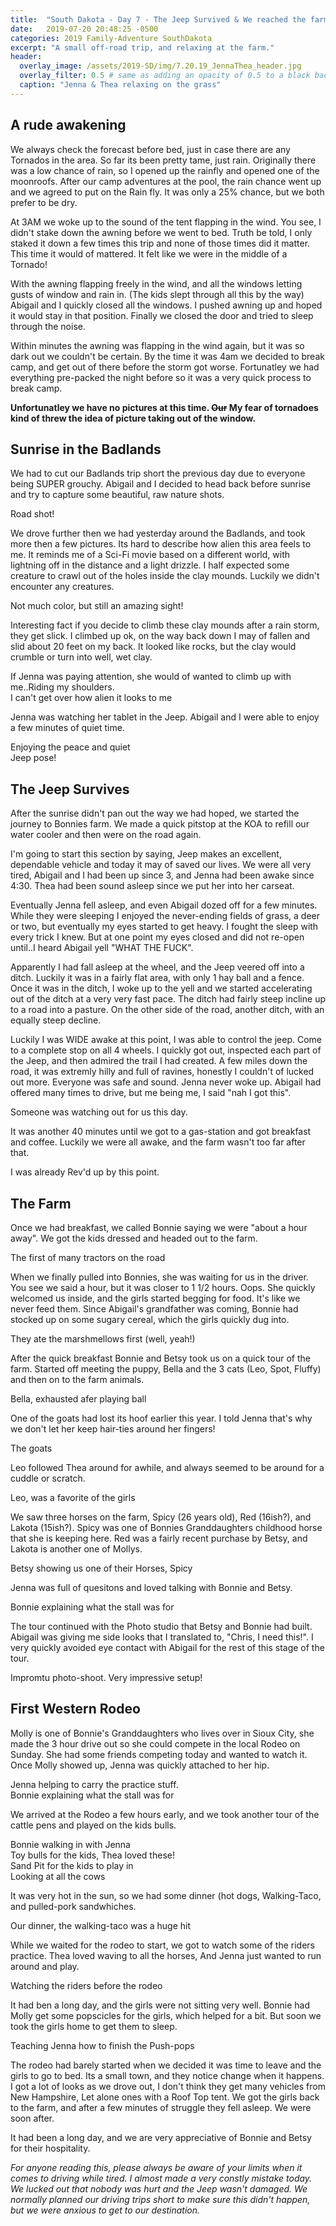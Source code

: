 ```yaml
---
title:  "South Dakota - Day 7 - The Jeep Survived & We reached the farm!"
date:   2019-07-20 20:48:25 -0500
categories: 2019 Family-Adventure SouthDakota
excerpt: "A small off-road trip, and relaxing at the farm."
header:
  overlay_image: /assets/2019-SD/img/7.20.19_JennaThea_header.jpg
  overlay_filter: 0.5 # same as adding an opacity of 0.5 to a black background
  caption: "Jenna & Thea relaxing on the grass"
---
```

<h2 class="section-heading">A rude awakening</h2>
<p>We always check the forecast before bed, just in case there are any Tornados in the area. So far its been pretty tame, just rain. Originally there was a low chance of rain, so I opened up the rainfly and opened one of the moonroofs. After our camp adventures at the pool, the rain chance went up and we agreed to put on the Rain fly. It was only a 25% chance, but we both prefer to be dry.</p>
<p>At 3AM we woke up to the sound of the tent flapping in the wind. You see, I didn't stake down the awning before we went to bed. Truth be told, I only staked it down a few times this trip and none of those times did it matter. This time it would of mattered. It felt like we were in the middle of a Tornado!</p>
<p> With the awning flapping freely in the wind, and all the windows letting gusts of window and rain in. (The kids slept through all this by the way) Abigail and I quickly closed all the windows. I pushed awning up and hoped it would stay in that position. Finally we closed the door and tried to sleep through the noise. </p>
<p> Within minutes the awning was flapping in the wind again, but it was so dark out we couldn't be certain. By the time it was 4am we decided to break camp, and get out of there before the storm got worse. Fortunatley we had everything pre-packed the night before so it was a very quick process to break camp.</p>
<p><b>Unfortunatley we have no pictures at this time. <strike>Our</strike> My fear of tornadoes kind of threw the idea of picture taking out of the window.</b></p>

<h2 class="section-heading">Sunrise in the Badlands</h2>
<p>We had to cut our Badlands trip short the previous day due to everyone being SUPER grouchy. Abigail and I decided to head back before sunrise and try to capture some beautiful, raw nature shots.</p>
<a href="#">
<img class="img-fluid" src="{{site.baseurl}}/assets/2019-SD\img\7.20.19_Badlands_presunrise.jpg" alt="">
</a>
<figcaption>Road shot!</figcaption>
<p> We drove further then we had yesterday around the Badlands, and took more then a few pictures. Its hard to describe how alien this area feels to me. It reminds me of a Sci-Fi movie based on a different world, with lightning off in the distance and a light drizzle. I half expected some creature to crawl out of the holes inside the clay mounds. Luckily we didn't encounter any creatures.</p>
<a href="#">
<img class="img-fluid" src="{{site.baseurl}}/assets/2019-SD\img\7.20.19_badlands_earlyam_1.jpg" alt="">
</a>

<figcaption>Not much color, but still an amazing sight!</figcaption>
<p>Interesting fact if you decide to climb these clay mounds after a rain storm, they get slick. I climbed up ok, on the way back down I may of fallen and slid about 20 feet on my back. It looked like rocks, but the clay would crumble or turn into well, wet clay.</p>

<a href="#">
<img class="img-fluid" src="{{site.baseurl}}/assets/2019-SD\img\7.20.19_badlands_earlyam_2.jpg" alt="">
</a>
<figcaption>If Jenna was paying attention, she would of wanted to climb up with me..Riding my shoulders.</figcaption><a href="#">
<img class="img-fluid" src="{{site.baseurl}}/assets/2019-SD\img\7.20.19_badlands_earlyam_4.jpg" alt="">
</a>
<figcaption>I can't get over how alien it looks to me</figcaption>
<p>Jenna was watching her tablet in the Jeep. Abigail and I were able to enjoy a few minutes of quiet time.</p>
<a href="#">
<img class="img-fluid" src="{{site.baseurl}}/assets/2019-SD\img\7.20.19_badlands_earlyam_AP_CP.jpg" alt="">
</a>
<figcaption>Enjoying the peace and quiet</figcaption>
<a href="#">
<img class="img-fluid" src="{{site.baseurl}}/assets/2019-SD\img\7.20.19_badlands_earlyam_Jeep.jpg" alt="">
</a>
<figcaption>Jeep pose!</figcaption>
<h2 class="section-heading">The Jeep Survives</h2>
<p>After the sunrise didn't pan out the way we had hoped, we started the journey to Bonnies farm. We made a quick pitstop at the KOA to refill our water cooler and then were on the road again.</p> <p>I'm going to start this section by saying, Jeep makes an excellent, dependable vehicle and today it may of saved our lives. We were all very tired, Abigail and I had been up since 3, and Jenna had been awake since 4:30. Thea had been sound asleep since we put her into her carseat. </p>
<p>Eventually Jenna fell asleep, and even Abigail dozed off for a few minutes. While they were sleeping I enjoyed the never-ending fields of grass, a deer or two, but eventually my eyes started to get heavy. I fought the sleep with every trick I knew. But at one point my eyes closed and did not re-open until..I heard Abigail yell "WHAT THE FUCK".</p>
<p>Apparently I had fall asleep at the wheel, and the Jeep veered off into a ditch. Luckily it was in a fairly flat area, with only 1 hay ball and a fence. Once it was in the ditch, I woke up to the yell and we started accelerating out of the ditch at a very very fast pace. The ditch had fairly steep incline up to a road into a pasture. On the other side of the road, another ditch, with an equally steep decline.</p>
<p>Luckily I was WIDE awake at this point, I was able to control the jeep. Come to a complete stop on all 4 wheels. I quickly got out, inspected each part of the Jeep, and then admired the trail I had created. A few miles down the road, it was extremly hilly and full of ravines, honestly I couldn't of lucked out more. Everyone was safe and sound. Jenna never woke up. Abigail had offered many times to drive, but me being me, I said "nah I got this".</p>
<a href="#">
<img class="img-fluid" src="{{site.baseurl}}/assets/2019-SD\img\7.20.19_jeep_offroad_.jpg" alt="">
</a>
<figcaption>Someone was watching out for us this day.</figcaption>
<p> It was another 40 minutes until we got to a gas-station and got breakfast and coffee. Luckily we were all awake, and the farm wasn't too far after that.</p>
<a href="#">
<img class="img-fluid" src="{{site.baseurl}}/assets/2019-SD\img\7.20.19_hirevCoffee.jpg" alt="">
</a>
<figcaption>I was already Rev'd up by this point.</figcaption>
<h2 class="section-heading">The Farm</h2>
<p> Once we had breakfast, we called Bonnie saying we were "about a hour away". We got the kids dressed and headed out to the farm.</p>

<a href="#">
<img class="img-fluid" src="{{site.baseurl}}/assets/2019-SD\img\7.20.19_Tractor_rd.jpg" alt="">
</a>
<figcaption>The first of many tractors on the road</figcaption>
<p>When we finally pulled into Bonnies, she was waiting for us in the driver. You see we said a hour, but it was closer to 1 1/2 hours. Oops. She quickly welcomed us inside, and the girls started begging for food. It's like we never feed them. Since Abigail's grandfather was coming, Bonnie had stocked up on some sugary cereal, which the girls quickly dug into.</p>
<a href="#">
<img class="img-fluid" src="{{site.baseurl}}/assets/2019-SD\img\7.20.19_breakfast_cereal.jpg" alt="">
</a>
<figcaption>They ate the marshmellows first (well, yeah!)</figcaption>
<p>After the quick breakfast Bonnie and Betsy took us on a quick tour of the farm. Started off meeting the puppy, Bella and the 3 cats (Leo, Spot, Fluffy) and then on to the farm animals.</p>
<a href="#">
<img class="img-fluid" src="{{site.baseurl}}/assets/2019-SD\img\7.20.19_Farm_tour_5.jpg" alt="">
</a>
<figcaption>Bella, exhausted afer playing ball</figcaption>
<p>One of the goats had lost its hoof earlier this year. I told Jenna that's why we don't let her keep hair-ties around her fingers!</p>
<a href="#">
<img class="img-fluid" src="{{site.baseurl}}/assets/2019-SD\img\7.20.19_Farm_tour_1.jpg" alt="">
</a>
<figcaption>The goats</figcaption>
<p>Leo followed Thea around for awhile, and always seemed to be around for a cuddle or scratch.</p>
<a href="#">
<img class="img-fluid" src="{{site.baseurl}}/assets/2019-SD\img\7.20.19_Farm_tour_2.jpg" alt="">
</a>
<figcaption>Leo, was a favorite of the girls</figcaption>
<p> We saw three horses on the farm, Spicy (26 years old), Red (16ish?), and Lakota (15ish?). Spicy was one of Bonnies Granddaughters childhood horse that she is keeping here. Red was a fairly recent purchase by Betsy, and Lakota is another one of Mollys.</p>
<a href="#">
<img class="img-fluid" src="{{site.baseurl}}/assets/2019-SD\img\7.20.19_Farm_tour_3.jpg" alt="">
</a>
<figcaption>Betsy showing us one of their Horses, Spicy</figcaption>
<p>Jenna was full of quesitons and loved talking with Bonnie and Betsy.</p>
<a href="#">
<img class="img-fluid" src="{{site.baseurl}}/assets/2019-SD\img\7.20.19_Farm_tour_4.jpg" alt="">
</a>
<figcaption>Bonnie explaining what the stall was for</figcaption>
<p>The tour continued with the Photo studio that Betsy and Bonnie had built. Abigail was giving me side looks that I translated to, "Chris, I need this!". I very quickly avoided eye contact with Abigail for the rest of this stage of the tour.</p>
<a href="#">
<img class="img-fluid" src="{{site.baseurl}}/assets/2019-SD\img\7.20.19_Farm_PhotoShoot.jpg" alt="">
</a>
<figcaption>Impromtu photo-shoot. Very impressive setup!</figcaption>

<h2 class="section-heading">First Western Rodeo</h2>
<p> Molly is one of Bonnie's Granddaughters who lives over in Sioux City, she made the 3 hour drive out so she could compete in the local Rodeo on Sunday. She had some friends competing today and wanted to watch it. Once Molly showed up, Jenna was quickly attached to her hip.</p>

<a href="#">
<img class="img-fluid" src="{{site.baseurl}}/assets/2019-SD\img\7.20.19_molly_Jenna_carry.jpg" alt="">
</a>
<figcaption>Jenna helping to carry the practice stuff.</figcaption>

<a href="#">
<img class="img-fluid" src="{{site.baseurl}}/assets/2019-SD\img\7.20.19_Farm_Lasso_JennaTheaMolly.jpg" alt="">
</a>
<figcaption>Bonnie explaining what the stall was for</figcaption>
<p>We arrived at the Rodeo a few hours early, and we took another tour of the cattle pens and played on the kids bulls. </p>
<a href="#">
<img class="img-fluid" src="{{site.baseurl}}/assets/2019-SD\img\7.20.19_rodeo_walkingin_Bonnie_Jenna.jpg" alt="">
</a>
<figcaption>Bonnie walking in with Jenna</figcaption>

<a href="#">
<img class="img-fluid" src="{{site.baseurl}}/assets/2019-SD\img\7.20.19_Farm_Rodeo_Kidstoys.jpg" alt="">
</a>
<figcaption>Toy bulls for the kids, Thea loved these!</figcaption>
<a href="#">
<img class="img-fluid" src="{{site.baseurl}}/assets/2019-SD\img\7.20.19_rodeo_sandtire.JPG" alt="">
</a>
<figcaption>Sand Pit for the kids to play in</figcaption>
<a href="#">
<img class="img-fluid" src="{{site.baseurl}}/assets/2019-SD\img\7.20.19_rodeo_cattleshot.jpg" alt="">
</a>
<figcaption>Looking at all the cows</figcaption>
<p> It was very hot in the sun, so we had some dinner (hot dogs, Walking-Taco, and pulled-pork sandwhiches.</p>
<a href="#">
<img class="img-fluid" src="{{site.baseurl}}/assets/2019-SD\img\7.20.19_rodeo_dinner.jpg" alt="">
</a>
<figcaption>Our dinner, the walking-taco was a huge hit</figcaption>
<p>While we waited for the rodeo to start, we got to watch some of the riders practice. Thea loved waving to all the horses, And Jenna just wanted to run around and play.</p>
<a href="#">
<img class="img-fluid" src="{{site.baseurl}}/assets/2019-SD\img\7.20.19_rodeo_CPJPTP.jpg" alt="">
</a>
<figcaption>Watching the riders before the rodeo</figcaption>
<p> It had ben a long day, and the girls were not sitting very well. Bonnie had Molly get some popscicles for the girls, which helped for a bit. But soon we took the girls home to get them to sleep.</p>
<a href="#">
<img class="img-fluid" src="{{site.baseurl}}/assets/2019-SD\img\7.20.19_rodeo_popsicles.jpg" alt="">
</a>
<figcaption>Teaching Jenna how to finish the Push-pops</figcaption>
<p>The rodeo had barely started when we decided it was time to leave and the girls to go to bed. Its a small town, and they notice change when it happens. I got a lot of looks as we drove out, I don't think they get many vehicles from New Hampshire, Let alone ones with a Roof Top tent. We got the girls back to the farm, and after a few minutes of struggle they fell asleep. We were soon after.</p>
<p>It had been a long day, and we are very appreciative of Bonnie and Betsy for their hospitality. </p>
<p><i>For anyone reading this, please always be aware of your limits when it comes to driving while tired. I almost made a very constly mistake today. We lucked out that nobody was hurt and the Jeep wasn't damaged. We normally planned our driving trips short to make sure this didn't happen, but we were anxious to get to our destination.</i></p>